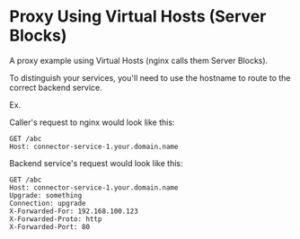 # Proxy Using Virtual Hosts (Server Blocks)

A proxy example using Virtual Hosts (nginx calls them Server Blocks).

To distinguish your services, you'll need to use the hostname to route to the correct backend service.

Ex.

Caller's request to nginx would look like this:

```
GET /abc
Host: connector-service-1.your.domain.name
```

Backend service's request would look like this:

```
GET /abc
Host: connector-service-1.your.domain.name
Upgrade: something
Connection: upgrade
X-Forwarded-For: 192.168.100.123
X-Forwarded-Proto: http
X-Forwarded-Port: 80
```

